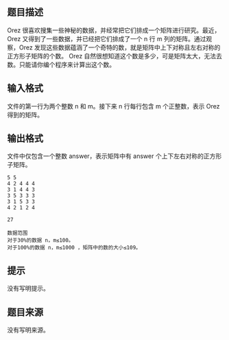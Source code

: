 ## 题目描述

Orez 很喜欢搜集一些神秘的数据，并经常把它们排成一个矩阵进行研究。最近，Orez 又得到了一些数据，并已经把它们排成了一个 n 行 m 列的矩阵。通过观察，Orez 发现这些数据蕴涵了一个奇特的数，就是矩阵中上下对称且左右对称的正方形子矩阵的个数。
Orez 自然很想知道这个数是多少，可是矩阵太大，无法去数。只能请你编个程序来计算出这个数。

## 输入格式

文件的第一行为两个整数 n 和 m。接下来 n 行每行包含 m 个正整数，表示 Orez 得到的矩阵。

## 输出格式

文件中仅包含一个整数 answer，表示矩阵中有 answer 个上下左右对称的正方形子矩阵。

```input1
5 5
4 2 4 4 4 
3 1 4 4 3 
3 5 3 3 3 
3 1 5 3 3 
4 2 1 2 4
```

```output1
27

数据范围
对于30%的数据 n，m≤100。
对于100%的数据 n，m≤1000 ，矩阵中的数的大小≤109。
```

## 提示

没有写明提示。

## 题目来源

没有写明来源。

